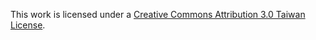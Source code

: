 This work is licensed under a [Creative Commons Attribution 3.0 Taiwan License][cc].

[cc]: http://creativecommons.org/licenses/by/3.0/tw/
